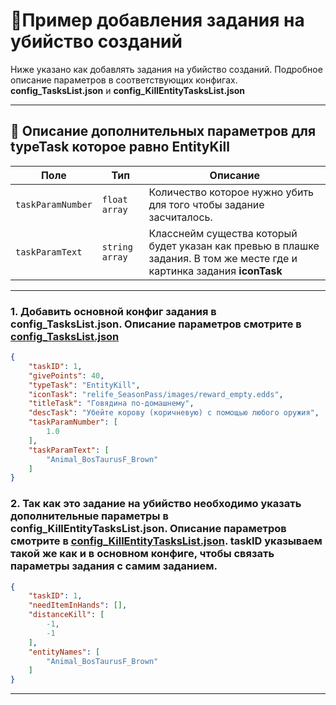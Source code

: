 
# 📄Пример добавления задания на убийство созданий

Ниже указано как добавлять задания на убийство созданий. Подробное описание параметров в соответствующих конфигах. **config_TasksList.json** и **config_KillEntityTasksList.json**

---
## 🧩 Описание дополнительных параметров для **typeTask** которое равно **EntityKill**

| Поле              | Тип        |  Описание |
|-------------------|------------|----------|
| `taskParamNumber`      | `float array`   | Количество которое нужно убить для того чтобы задание засчиталось. |
| `taskParamText` | `string array`   | Класснейм существа который будет указан как превью в плашке задания. В том же месте где и картинка задания **iconTask** |

---
### 1. Добавить основной конфиг задания в config_TasksList.json. Описание параметров смотрите в [config_TasksList.json](https://github.com/virusomanvs/relife_SeasonPass/blob/main/config_TasksList.md)

```json
{
    "taskID": 1,
    "givePoints": 40,
    "typeTask": "EntityKill",
    "iconTask": "relife_SeasonPass/images/reward_empty.edds",
    "titleTask": "Говядина по-домашнему",
    "descTask": "Убейте корову (коричневую) с помощью любого оружия",
    "taskParamNumber": [
        1.0
    ],
    "taskParamText": [
        "Animal_BosTaurusF_Brown"
    ]
}
```
### 2. Так как это задание на убийство необходимо указать дополнительные параметры в config_KillEntityTasksList.json. Описание параметров смотрите в [config_KillEntityTasksList.json](https://github.com/virusomanvs/relife_SeasonPass/blob/main/config_KillEntityTasksList.md). taskID указываем такой же как и в основном конфиге, чтобы связать параметры задания с самим заданием.

```json
{
    "taskID": 1,
    "needItemInHands": [],
    "distanceKill": [
        -1,
        -1
    ],
    "entityNames": [
        "Animal_BosTaurusF_Brown"
    ]
}
```
---
